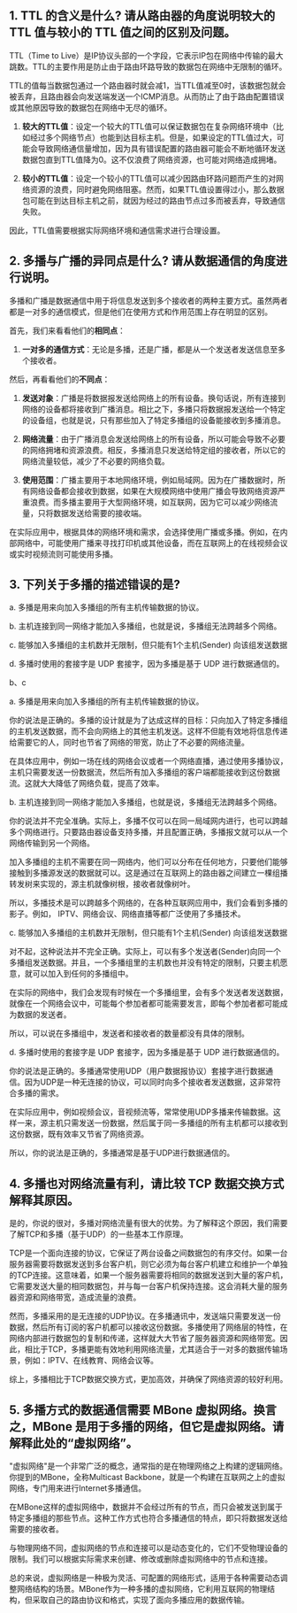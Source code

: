 ## 1. TTL 的含义是什么? 请从路由器的角度说明较大的 TTL 值与较小的 TTL 值之间的区别及问题。

TTL（Time to Live）是IP协议头部的一个字段，它表示IP包在网络中传输的最大跳数。TTL的主要作用是防止由于路由环路导致的数据包在网络中无限制的循环。

TTL的值每当数据包通过一个路由器时就会减1，当TTL值减至0时，该数据包就会被丢弃，且路由器会向发送端发送一个ICMP消息。从而防止了由于路由配置错误或其他原因导致的数据包在网络中无尽的循环。

1. **较大的TTL值**：设定一个较大的TTL值可以保证数据包在复杂网络环境中（比如经过多个网络节点）也能到达目标主机。但是，如果设定的TTL值过大，可能会导致网络通信量增加，因为具有错误配置的路由器可能会不断地循环发送数据包直到TTL值降为0。这不仅浪费了网络资源，也可能对网络造成拥堵。

2. **较小的TTL值**：设定一个较小的TTL值可以减少因路由环路问题而产生的对网络资源的浪费，同时避免网络阻塞。然而，如果TTL值设置得过小，那么数据包可能在到达目标主机之前，就因为经过的路由节点过多而被丢弃，导致通信失败。

因此，TTL值需要根据实际网络环境和通信需求进行合理设置。


## 2. 多播与广播的异同点是什么? 请从数据通信的角度进行说明。

多播和广播是数据通信中用于将信息发送到多个接收者的两种主要方式。虽然两者都是一对多的通信模式，但是他们在使用方式和作用范围上存在明显的区别。

首先，我们来看看他们的**相同点**：

1. **一对多的通信方式**：无论是多播，还是广播，都是从一个发送者发送信息至多个接收者。

然后，再看看他们的**不同点**：

1. **发送对象**：广播是将数据报发送给网络上的所有设备。换句话说，所有连接到网络的设备都将接收到广播消息。相比之下，多播只将数据报发送给一个特定的设备组，也就是说，只有那些加入了特定多播组的设备能接收到多播消息。

2. **网络流量**：由于广播消息会发送给网络上的所有设备，所以可能会导致不必要的网络拥堵和资源浪费。相反，多播消息只发送给特定组的接收者，所以它的网络流量较低，减少了不必要的网络负载。

3. **使用范围**：广播主要用于本地网络环境，例如局域网。因为在广播数据时，所有网络设备都会接收到数据，如果在大规模网络中使用广播会导致网络资源严重浪费。而多播主要用于大型网络环境，如互联网，因为它可以减少网络流量，只将数据发送给需要的接收端。

在实际应用中，根据具体的网络环境和需求，会选择使用广播或多播。例如，在内部网络中，可能使用广播来寻找打印机或其他设备，而在互联网上的在线视频会议或实时视频流则可能使用多播。

## 3. 下列关于多播的描述错误的是?

a. 多播是用来向加入多播组的所有主机传输数据的协议。

b. 主机连接到同一网络才能加入多播组，也就是说，多播组无法跨越多个网络。

c. 能够加入多播组的主机数并无限制，但只能有1个主机(Sender) 向该组发送数据

d. 多播时使用的套接字是 UDP 套接字，因为多播是基于 UDP 进行数据通信的。

b、c

a. 多播是用来向加入多播组的所有主机传输数据的协议。

你的说法是正确的。多播的设计就是为了达成这样的目标：只向加入了特定多播组的主机发送数据，而不会向网络上的其他主机发送。这样不但能有效地将信息传递给需要它的人，同时也节省了网络的带宽，防止了不必要的网络流量。

在具体应用中，例如一场在线的网络会议或者一个网络直播，通过使用多播协议，主机只需要发送一份数据流，然后所有加入多播组的客户端都能接收到这份数据流。这就大大降低了网络负载，提高了效率。

b. 主机连接到同一网络才能加入多播组，也就是说，多播组无法跨越多个网络。

你的说法并不完全准确。实际上，多播不仅可以在同一局域网内进行，也可以跨越多个网络进行。只要路由器设备支持多播，并且配置正确，多播报文就可以从一个网络传输到另一个网络。

加入多播组的主机不需要在同一网络内，他们可以分布在任何地方，只要他们能够接触到多播源发送的数据就可以。这是通过在互联网上的路由器之间建立一棵组播转发树来实现的，源主机就像树根，接收者就像树叶。

所以，多播技术是可以跨越多个网络的，在各种互联网应用中，我们会看到多播的影子。例如， IPTV、网络会议、网络直播等都广泛使用了多播技术。

c. 能够加入多播组的主机数并无限制，但只能有1个主机(Sender) 向该组发送数据

对不起，这种说法并不完全正确。实际上，可以有多个发送者(Sender)向同一个多播组发送数据。并且，一个多播组里的主机数也并没有特定的限制，只要主机愿意，就可以加入到任何的多播组中。

在实际的网络中，我们会发现有时候在一个多播组里，会有多个发送者发送数据，就像在一个网络会议中，可能每个参加者都可能需要发言，即每个参加者都可能成为数据的发送者。

所以，可以说在多播组中，发送者和接收者的数量都没有具体的限制。

d. 多播时使用的套接字是 UDP 套接字，因为多播是基于 UDP 进行数据通信的。

你的说法是正确的。多播通常使用UDP（用户数据报协议）套接字进行数据通信。因为UDP是一种无连接的协议，可以同时向多个接收者发送数据，这非常符合多播的需求。

在实际应用中，例如视频会议，音视频流等，常常使用UDP多播来传输数据。这样一来，源主机只需发送一份数据，然后属于同一多播组的所有主机都可以接收到这份数据，既有效率又节省了网络资源。

所以，你的说法是正确的，多播通常是基于UDP进行数据通信的。


## 4. 多播也对网络流量有利，请比较 TCP 数据交换方式解释其原因。

是的，你说的很对，多播对网络流量有很大的优势。为了解释这个原因，我们需要了解TCP和多播（基于UDP）的一些基本工作原理。

TCP是一个面向连接的协议，它保证了两台设备之间数据包的有序交付。如果一台服务器需要将数据发送到多台客户机，则它必须为每台客户机建立和维护一个单独的TCP连接。这意味着，如果一个服务器需要将相同的数据发送到大量的客户机，它需要发送大量的相同数据包，并与每一台客户机保持连接。这会消耗大量的服务器资源和网络带宽，造成流量的浪费。

然而，多播采用的是无连接的UDP协议。在多播通讯中，发送端只需要发送一份数据，然后所有订阅的客户机都可以接收这份数据。多播使用了网络层的特性，在网络内部进行数据包的复制和传递，这样就大大节省了服务器资源和网络带宽。因此，相比于TCP，多播更能有效地利用网络流量，尤其适合于一对多的数据传输场景，例如：IPTV、在线教育、网络会议等。

综上，多播相比于TCP数据交换方式，更加高效，并确保了网络资源的较好利用。

## 5. 多播方式的数据通信需要 MBone 虚拟网络。换言之，MBone 是用于多播的网络，但它是虚拟网络。请解释此处的“虚拟网络”。

"虚拟网络"是一个非常广泛的概念，通常指的是在物理网络之上构建的逻辑网络。你提到的MBone，全称Multicast Backbone，就是一个构建在互联网之上的虚拟网络，专门用来进行Internet多播通信。

在MBone这样的虚拟网络中，数据并不会经过所有的节点，而只会被发送到属于特定多播组的那些节点。这种工作方式也符合多播通信的特点，即只将数据发送给需要的接收者。

与物理网络不同，虚拟网络的节点和连接可以是动态变化的，它们不受物理设备的限制。我们可以根据实际需求来创建、修改或删除虚拟网络中的节点和连接。

总的来说，虚拟网络是一种极为灵活、可配置的网络形式，适用于各种需要动态调整网络结构的场景。MBone作为一种多播的虚拟网络，它利用互联网的物理结构，但采取自己的路由协议和格式，实现了面向多播应用的数据传输。
